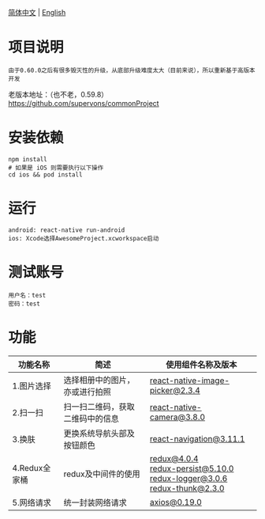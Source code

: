 [简体中文](./README.md) | [English](./README_EN.md)

# 项目说明

    由于0.60.0之后有很多毁灭性的升级，从底部升级难度太大（目前来说），所以重新基于高版本开发

老版本地址：（也不老，0.59.8）https://github.com/supervons/commonProject

# 安装依赖

    npm install
    # 如果是 iOS 则需要执行以下操作
    cd ios && pod install 

# 运行

    android: react-native run-android
    ios: Xcode选择AwesomeProject.xcworkspace启动

# 测试账号

    用户名：test
    密码：test

# 功能

| 功能名称      | 简述                             | 使用组件名称及版本                                           |
| ------------- | -------------------------------- | ------------------------------------------------------------ |
| 1.图片选择    | 选择相册中的图片，亦或进行拍照   | react-native-image-picker@2.3.4                              |
| 2.扫一扫      | 扫一扫二维码，获取二维码中的信息 | react-native-camera@3.8.0                                    |
| 3.换肤        | 更换系统导航头部及按钮颜色       | react-navigation@3.11.1                                      |
| 4.Redux全家桶 | redux及中间件的使用              | redux@4.0.4<br />redux-persist@5.10.0<br />redux-logger@3.0.6<br />redux-thunk@2.3.0 |
| 5.网络请求    | 统一封装网络请求                 | axios@0.19.0                                                 |

